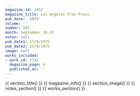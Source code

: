 ```yaml
---
magazine_id: 1452
magazine_title: Los Angeles Free Press
pub_date: '1975'
volume: ''
number: 583
month: September 19-25
notes: null
pub_date1: 17/9/1975
pub_date2: 25/9/1975
image: null
works_included:
- work_id: 5743
  magazine_page: A
  published_as: ''
---
```


{{ section_title() }}
{{ magazine_info() }}
{{ section_image() }}
{{ notes_section() }}
{{ works_section() }}
